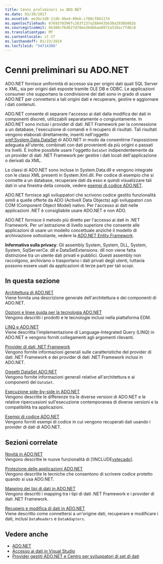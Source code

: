 ```yaml
---
title: Cenni preliminari su ADO.NET
ms.date: 03/30/2017
ms.assetid: ee3bc1d8-11db-4be4-89eb-c708cf04117d
ms.openlocfilehash: 6769370396fc263f237a2884435630a2930b882b
ms.sourcegitcommit: 6b308cf6d627d78ee36dbbae8972a310ac7fd6c8
ms.translationtype: MT
ms.contentlocale: it-IT
ms.lasthandoff: 01/23/2019
ms.locfileid: "54714386"
---
```

# <a name="adonet-overview"></a>Cenni preliminari su ADO.NET
ADO.NET fornisce uniformità di accesso sia per origini dati quali SQL Server e XML, sia per origini dati esposte tramite OLE DB e ODBC. Le applicazioni consumer che supportano la condivisione dei dati sono in grado di usare ADO.NET per connettersi a tali origini dati e recuperare, gestire e aggiornare i dati contenuti.  
  
 ADO.NET consente di separare l'accesso ai dati dalla modifica dei dati in componenti discreti, utilizzabili separatamente o congiuntamente. In ADO.NET sono inclusi i provider di dati .NET Framework per la connessione a un database, l'esecuzione di comandi e il recupero di risultati. Tali risultati vengono elaborati direttamente, inseriti nell'oggetto <xref:System.Data.DataSet> di ADO.NET in modo da consentirne l'esposizione adeguata all'utente, combinati con dati provenienti da più origini o passati tra livelli. È inoltre possibile usare l'oggetto `DataSet` indipendentemente da un provider di dati .NET Framework per gestire i dati locali dell'applicazione o derivati da XML.  
  
 Le classi di ADO.NET sono incluse in System.Data.dll e vengono integrate con le classi XML presenti in System.Xml.dll. Per codice di esempio che si connette a un database, recuperare dati da esso e quindi visualizzare tali dati in una finestra della console, vedere [esempi di codice ADO.NET](../../../../docs/framework/data/adonet/ado-net-code-examples.md).  
  
 ADO.NET fornisce agli sviluppatori che scrivono codice gestito funzionalità simili a quelle offerte da ADO (ActiveX Data Objects) agli sviluppatori con COM (Component Object Model) nativo. Per l'accesso ai dati nelle applicazioni .NET è consigliabile usare ADO.NET e non ADO.  
  
 ADO.NET fornisce il metodo più diretto per l'accesso ai dati in .NET Framework. Per un'astrazione di livello superiore che consente alle applicazioni di usare un modello concettuale anziché il modello di archiviazione sottostante, vedere la [ADO.NET Entity Framework](../../../../docs/framework/data/adonet/ef/index.md).  
  
 **Informativa sulla privacy**: Gli assembly System, System, DLL, System, System, SqlServerCe. dll e DataSetExtensions. dll non viene fatta distinzione tra un utente dati privati e pubblici.  Questi assembly non raccolgono, archiviano o trasportano i dati privati degli utenti, tuttavia possono essere usati da applicazioni di terze parti per tali scopi.  
  
## <a name="in-this-section"></a>In questa sezione  
 [Architettura di ADO.NET](../../../../docs/framework/data/adonet/ado-net-architecture.md)  
 Viene fornita una descrizione generale dell'architettura e dei componenti di ADO.NET.  
  
 [Opzioni e linee guida per la tecnologia ADO.NET](../../../../docs/framework/data/adonet/ado-net-technology-options-and-guidelines.md)  
 Vengono descritti i prodotti e le tecnologie inclusi nella piattaforma EDM.  
  
 [LINQ e ADO.NET](../../../../docs/framework/data/adonet/linq-and-ado-net.md)  
 Viene descritta l'implementazione di Language-Integrated Query (LINQ) in ADO.NET e vengono forniti collegamenti agli argomenti rilevanti.  
  
 [Provider di dati .NET Framework](../../../../docs/framework/data/adonet/data-providers.md)  
 Vengono fornite informazioni generali sulle caratteristiche del provider di dati .NET Framework e dei provider di dati .NET Framework inclusi in ADO.NET.  
  
 [Oggetti DataSet ADO.NET](../../../../docs/framework/data/adonet/ado-net-datasets.md)  
 Vengono fornite informazioni generali relative all'architettura e ai componenti del `DataSet`.  
  
 [Esecuzione side-by-side in ADO.NET](../../../../docs/framework/data/adonet/side-by-side-execution.md)  
 Vengono descritte le differenze tra le diverse versioni di ADO.NET e le relative ripercussioni sull'esecuzione contemporanea di diverse versioni e la compatibilità tra applicazioni.  
  
 [Esempi di codice ADO.NET](../../../../docs/framework/data/adonet/ado-net-code-examples.md)  
 Vengono forniti esempi di codice in cui vengono recuperati dati usando i provider di dati di ADO.NET.  
  
## <a name="related-sections"></a>Sezioni correlate  
 [Novità in ADO.NET](../../../../docs/framework/data/adonet/whats-new.md)  
 Vengono descritte le nuove funzionalità di [!INCLUDE[vstecado](../../../../includes/vstecado-md.md)].  
  
 [Protezione delle applicazioni ADO.NET](../../../../docs/framework/data/adonet/securing-ado-net-applications.md)  
 Vengono descritte le tecniche che consentono di scrivere codice protetto quando si usa ADO.NET.  
  
 [Mapping dei tipi di dati in ADO.NET](../../../../docs/framework/data/adonet/data-type-mappings-in-ado-net.md)  
 Vengono descritti i mapping tra i tipi di dati .NET Framework e i provider di dati .NET Framework.  
  
 [Recupero e modifica di dati in ADO.NET](../../../../docs/framework/data/adonet/retrieving-and-modifying-data.md)  
 Viene descritto come connettersi a un'origine dati, recuperare e modificare i dati, inclusi `DataReaders` e `DataAdapters`.  
  
## <a name="see-also"></a>Vedere anche
- [ADO.NET](../../../../docs/framework/data/adonet/index.md)
- [Accesso ai dati in Visual Studio](/visualstudio/data-tools/accessing-data-in-visual-studio)
- [Provider gestiti ADO.NET e Centro per sviluppatori di set di dati](https://go.microsoft.com/fwlink/?LinkId=217917)

